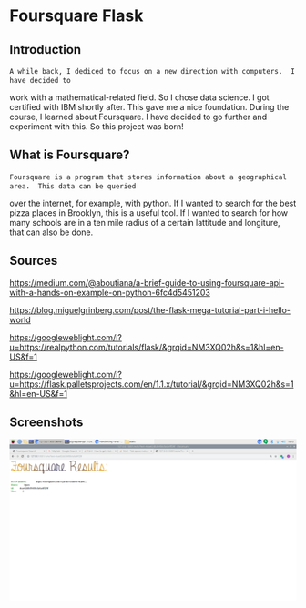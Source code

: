 # Foursquare Flask

## Introduction

    A while back, I dediced to focus on a new direction with computers.  I have decided to
work with a mathematical-related field.  So I chose data science.  I got certified with IBM shortly
after.  This gave me a nice foundation.  During the course, I learned about Foursquare.  I have decided
to go further and experiment with this.  So this project was born!

## What is Foursquare?

    Foursquare is a program that stores information about a geographical area.  This data can be queried
over the internet, for example, with python.  If I wanted to search for the best pizza places in Brooklyn,
this is a useful tool.  If I wanted to search for how many schools are in a ten mile radius of a certain
lattitude and longiture, that can also be done.

## Sources

https://medium.com/@aboutiana/a-brief-guide-to-using-foursquare-api-with-a-hands-on-example-on-python-6fc4d5451203

https://blog.miguelgrinberg.com/post/the-flask-mega-tutorial-part-i-hello-world

https://googleweblight.com/i?u=https://realpython.com/tutorials/flask/&grqid=NM3XQ02h&s=1&hl=en-US&f=1

https://googleweblight.com/i?u=https://flask.palletsprojects.com/en/1.1.x/tutorial/&grqid=NM3XQ02h&s=1&hl=en-US&f=1


## Screenshots

![Alt text](/screenshots/results.png?raw=true "Optional Title")

